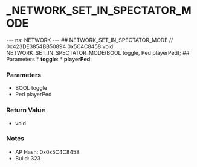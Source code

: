 # _NETWORK_SET_IN_SPECTATOR_MODE

--- ns: NETWORK --- ## NETWORK_SET_IN_SPECTATOR_MODE  // 0x423DE3854BB50894 0x5C4C8458 void NETWORK_SET_IN_SPECTATOR_MODE(BOOL toggle, Ped playerPed);   ## Parameters * **toggle**: * **playerPed**:

### Parameters
* BOOL toggle
* Ped playerPed

### Return Value
* void

### Notes
* AP Hash: 0x0x5C4C8458
* Build: 323

